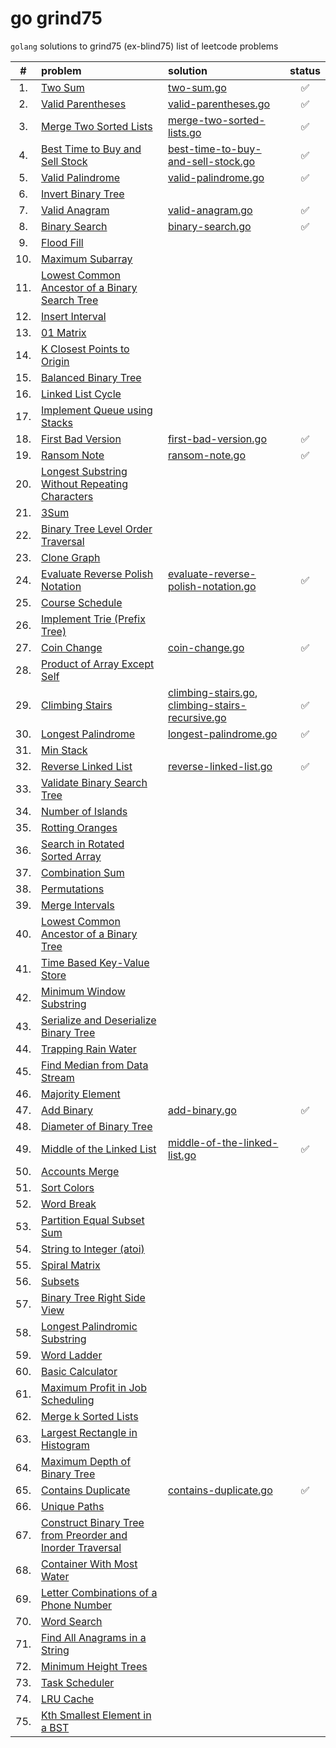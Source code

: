 # go grind75

`golang` solutions to grind75 (ex-blind75) list of leetcode problems

|  #  | problem                                                                                                                                              | solution                                                                                                                                                                                         | status |
| :-: | :--------------------------------------------------------------------------------------------------------------------------------------------------- | :----------------------------------------------------------------------------------------------------------------------------------------------------------------------------------------------- | :----: |
| 1.  | [Two Sum](https://leetcode.com/problems/two-sum/)                                                                                                    | [two-sum.go](https://github.com/shdq/go-grind75/blob/main/two-sum.go)                                                                                                                            |   ✅   |
| 2.  | [Valid Parentheses](https://leetcode.com/problems/valid-parentheses)                                                                                 | [valid-parentheses.go](https://github.com/shdq/go-grind75/blob/main/valid-parentheses.go)                                                                                                        |   ✅   |
| 3.  | [Merge Two Sorted Lists](https://leetcode.com/problems/merge-two-sorted-lists)                                                                       | [merge-two-sorted-lists.go](https://github.com/shdq/go-grind75/blob/main/merge-two-sorted-lists.go)                                                                                              |   ✅   |
| 4.  | [Best Time to Buy and Sell Stock](https://leetcode.com/problems/best-time-to-buy-and-sell-stock)                                                     | [best-time-to-buy-and-sell-stock.go](https://github.com/shdq/go-grind75/blob/main/best-time-to-buy-and-sell-stock.go)                                                                            |   ✅   |
| 5.  | [Valid Palindrome](https://leetcode.com/problems/valid-palindrome)                                                                                   | [valid-palindrome.go](https://github.com/shdq/go-grind75/blob/main/valid-palindrome.go)                                                                                                          |   ✅   |
| 6.  | [Invert Binary Tree](https://leetcode.com/problems/invert-binary-tree)                                                                               |                                                                                                                                                                                                  |        |
| 7.  | [Valid Anagram](https://leetcode.com/problems/valid-anagram)                                                                                         | [valid-anagram.go](https://github.com/shdq/go-grind75/blob/main/valid-anagram.go)                                                                                                                |   ✅   |
| 8.  | [Binary Search](https://leetcode.com/problems/binary-search)                                                                                         | [binary-search.go](https://github.com/shdq/go-grind75/blob/main/binary-search.go)                                                                                                                |   ✅   |
| 9.  | [Flood Fill](https://leetcode.com/problems/flood-fill)                                                                                               |                                                                                                                                                                                                  |        |
| 10. | [Maximum Subarray](https://leetcode.com/problems/maximum-subarray)                                                                                   |                                                                                                                                                                                                  |        |
| 11. | [Lowest Common Ancestor of a Binary Search Tree](https://leetcode.com/problems/lowest-common-ancestor-of-a-binary-search-tree)                       |                                                                                                                                                                                                  |        |
| 12. | [Insert Interval](https://leetcode.com/problems/insert-interval)                                                                                     |                                                                                                                                                                                                  |        |
| 13. | [01 Matrix](https://leetcode.com/problems/01-matrix)                                                                                                 |                                                                                                                                                                                                  |        |
| 14. | [K Closest Points to Origin](https://leetcode.com/problems/k-closest-points-to-origin)                                                               |                                                                                                                                                                                                  |        |
| 15. | [Balanced Binary Tree](https://leetcode.com/problems/balanced-binary-tree)                                                                           |                                                                                                                                                                                                  |        |
| 16. | [Linked List Cycle](https://leetcode.com/problems/linked-list-cycle)                                                                                 |                                                                                                                                                                                                  |        |
| 17. | [Implement Queue using Stacks](https://leetcode.com/problems/implement-queue-using-stacks)                                                           |                                                                                                                                                                                                  |        |
| 18. | [First Bad Version](https://leetcode.com/problems/first-bad-version)                                                                                 | [first-bad-version.go](https://github.com/shdq/go-grind75/blob/main/first-bad-version.go)                                                                                                        |   ✅   |
| 19. | [Ransom Note](https://leetcode.com/problems/ransom-note/)                                                                                            | [ransom-note.go](https://github.com/shdq/go-grind75/blob/main/ransom-note.go)                                                                                                                    |   ✅   |
| 20. | [Longest Substring Without Repeating Characters](https://leetcode.com/problems/longest-substring-without-repeating-characters)                       |                                                                                                                                                                                                  |        |
| 21. | [3Sum](https://leetcode.com/problems/3sum)                                                                                                           |                                                                                                                                                                                                  |        |
| 22. | [Binary Tree Level Order Traversal](https://leetcode.com/problems/binary-tree-level-order-traversal)                                                 |                                                                                                                                                                                                  |        |
| 23. | [Clone Graph](https://leetcode.com/problems/clone-graph)                                                                                             |                                                                                                                                                                                                  |        |
| 24. | [Evaluate Reverse Polish Notation](https://leetcode.com/problems/evaluate-reverse-polish-notation)                                                   | [evaluate-reverse-polish-notation.go](https://github.com/shdq/go-grind75/blob/main/eevaluate-reverse-polish-notation.go)                                                                         |   ✅   |
| 25. | [Course Schedule](https://leetcode.com/problems/course-schedule)                                                                                     |                                                                                                                                                                                                  |        |
| 26. | [Implement Trie (Prefix Tree)](https://leetcode.com/problems/implement-trie-prefix-tree)                                                             |                                                                                                                                                                                                  |        |
| 27. | [Coin Change](https://leetcode.com/problems/coin-change)                                                                                             | [coin-change.go](https://github.com/shdq/go-grind75/blob/main/coin-change.go)                                                                                                                    |   ✅   |
| 28. | [Product of Array Except Self](https://leetcode.com/problems/product-of-array-except-self)                                                           |                                                                                                                                                                                                  |        |
| 29. | [Climbing Stairs](https://leetcode.com/problems/climbing-stairs)                                                                                     | [climbing-stairs.go](https://github.com/shdq/go-grind75/blob/main/climbing-stairs.go), [climbing-stairs-recursive.go](https://github.com/shdq/go-grind75/blob/main/climbing-stairs-recursive.go) |   ✅   |
| 30. | [Longest Palindrome](https://leetcode.com/problems/longest-palindrome)                                                                               | [longest-palindrome.go](https://github.com/shdq/go-grind75/blob/main/longest-palindrome.go)                                                                                                      |   ✅   |
| 31. | [Min Stack](https://leetcode.com/problems/min-stack)                                                                                                 |                                                                                                                                                                                                  |        |
| 32. | [Reverse Linked List](https://leetcode.com/problems/reverse-linked-list)                                                                             | [reverse-linked-list.go](https://github.com/shdq/go-grind75/blob/main/reverse-linked-list.go)                                                                                                    |   ✅   |
| 33. | [Validate Binary Search Tree](https://leetcode.com/problems/validate-binary-search-tree)                                                             |                                                                                                                                                                                                  |        |
| 34. | [Number of Islands](https://leetcode.com/problems/number-of-islands)                                                                                 |                                                                                                                                                                                                  |        |
| 35. | [Rotting Oranges](https://leetcode.com/problems/rotting-oranges)                                                                                     |                                                                                                                                                                                                  |        |
| 36. | [Search in Rotated Sorted Array](https://leetcode.com/problems/search-in-rotated-sorted-array)                                                       |                                                                                                                                                                                                  |        |
| 37. | [Combination Sum](https://leetcode.com/problems/combination-sum)                                                                                     |                                                                                                                                                                                                  |        |
| 38. | [Permutations](https://leetcode.com/problems/permutations)                                                                                           |                                                                                                                                                                                                  |        |
| 39. | [Merge Intervals](https://leetcode.com/problems/merge-intervals)                                                                                     |                                                                                                                                                                                                  |        |
| 40. | [Lowest Common Ancestor of a Binary Tree](https://leetcode.com/problems/lowest-common-ancestor-of-a-binary-tree)                                     |                                                                                                                                                                                                  |        |
| 41. | [Time Based Key-Value Store](https://leetcode.com/problems/time-based-key-value-store)                                                               |                                                                                                                                                                                                  |        |
| 42. | [Minimum Window Substring](https://leetcode.com/problems/minimum-window-substring)                                                                   |                                                                                                                                                                                                  |        |
| 43. | [Serialize and Deserialize Binary Tree](https://leetcode.com/problems/serialize-and-deserialize-binary-tree)                                         |                                                                                                                                                                                                  |        |
| 44. | [Trapping Rain Water](https://leetcode.com/problems/trapping-rain-water)                                                                             |                                                                                                                                                                                                  |        |
| 45. | [Find Median from Data Stream](https://leetcode.com/problems/find-median-from-data-stream)                                                           |                                                                                                                                                                                                  |        |
| 46. | [Majority Element](https://leetcode.com/problems/majority-element)                                                                                   |                                                                                                                                                                                                  |        |
| 47. | [Add Binary](https://leetcode.com/problems/add-binary)                                                                                               | [add-binary.go](https://github.com/shdq/go-grind75/blob/main/add-binary.go)                                                                                                                      |   ✅   |
| 48. | [Diameter of Binary Tree](https://leetcode.com/problems/diameter-of-binary-tree)                                                                     |                                                                                                                                                                                                  |        |
| 49. | [Middle of the Linked List](https://leetcode.com/problems/middle-of-the-linked-list)                                                                 | [middle-of-the-linked-list.go](https://github.com/shdq/go-grind75/blob/main/middle-of-the-linked-list.go)                                                                                        |   ✅   |
| 50. | [Accounts Merge](https://leetcode.com/problems/accounts-merge)                                                                                       |                                                                                                                                                                                                  |        |
| 51. | [Sort Colors](https://leetcode.com/problems/sort-colors)                                                                                             |                                                                                                                                                                                                  |        |
| 52. | [Word Break](https://leetcode.com/problems/word-break)                                                                                               |                                                                                                                                                                                                  |        |
| 53. | [Partition Equal Subset Sum](https://leetcode.com/problems/partition-equal-subset-sum)                                                               |                                                                                                                                                                                                  |        |
| 54. | [String to Integer (atoi)](https://leetcode.com/problems/string-to-integer-atoi)                                                                     |                                                                                                                                                                                                  |        |
| 55. | [Spiral Matrix](https://leetcode.com/problems/spiral-matrix)                                                                                         |                                                                                                                                                                                                  |        |
| 56. | [Subsets](https://leetcode.com/problems/subsets)                                                                                                     |                                                                                                                                                                                                  |        |
| 57. | [Binary Tree Right Side View](https://leetcode.com/problems/binary-tree-right-side-view)                                                             |                                                                                                                                                                                                  |        |
| 58. | [Longest Palindromic Substring](https://leetcode.com/problems/longest-palindromic-substring)                                                         |                                                                                                                                                                                                  |        |
| 59. | [Word Ladder](https://leetcode.com/problems/word-ladder)                                                                                             |                                                                                                                                                                                                  |        |
| 60. | [Basic Calculator](https://leetcode.com/problems/basic-calculator)                                                                                   |                                                                                                                                                                                                  |        |
| 61. | [Maximum Profit in Job Scheduling](https://leetcode.com/problems/maximum-profit-in-job-scheduling)                                                   |                                                                                                                                                                                                  |        |
| 62. | [Merge k Sorted Lists](https://leetcode.com/problems/merge-k-sorted-lists)                                                                           |                                                                                                                                                                                                  |        |
| 63. | [Largest Rectangle in Histogram](https://leetcode.com/problems/largest-rectangle-in-histogram)                                                       |                                                                                                                                                                                                  |        |
| 64. | [Maximum Depth of Binary Tree](https://leetcode.com/problems/maximum-depth-of-binary-tree)                                                           |                                                                                                                                                                                                  |        |
| 65. | [Contains Duplicate](https://leetcode.com/problems/contains-duplicate)                                                                               | [contains-duplicate.go](https://github.com/shdq/go-grind75/blob/main/contains-duplicate.go)                                                                                                      |   ✅   |
| 66. | [Unique Paths](https://leetcode.com/problems/unique-paths)                                                                                           |                                                                                                                                                                                                  |        |
| 67. | [Construct Binary Tree from Preorder and Inorder Traversal](https://leetcode.com/problems/construct-binary-tree-from-preorder-and-inorder-traversal) |                                                                                                                                                                                                  |        |
| 68. | [Container With Most Water](https://leetcode.com/problems/container-with-most-water)                                                                 |                                                                                                                                                                                                  |        |
| 69. | [Letter Combinations of a Phone Number](https://leetcode.com/problems/letter-combinations-of-a-phone-number)                                         |                                                                                                                                                                                                  |        |
| 70. | [Word Search](https://leetcode.com/problems/word-search)                                                                                             |                                                                                                                                                                                                  |        |
| 71. | [Find All Anagrams in a String](https://leetcode.com/problems/find-all-anagrams-in-a-string)                                                         |                                                                                                                                                                                                  |        |
| 72. | [Minimum Height Trees](https://leetcode.com/problems/minimum-height-trees)                                                                           |                                                                                                                                                                                                  |        |
| 73. | [Task Scheduler](https://leetcode.com/problems/task-scheduler)                                                                                       |                                                                                                                                                                                                  |        |
| 74. | [LRU Cache](https://leetcode.com/problems/lru-cache)                                                                                                 |                                                                                                                                                                                                  |        |
| 75. | [Kth Smallest Element in a BST](https://leetcode.com/problems/kth-smallest-element-in-a-bst)                                                         |                                                                                                                                                                                                  |        |
